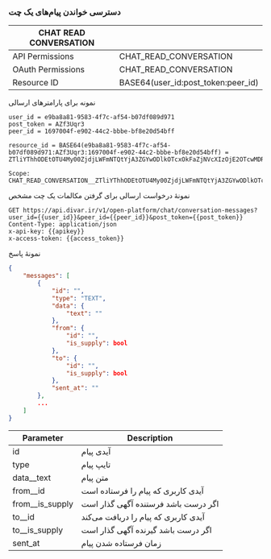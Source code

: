 ### دسترسی خواندن پیام‌های یک چت

| CHAT READ CONVERSATION |                                    |
| ---------------------- | ---------------------------------- |
| API Permissions        | CHAT_READ_CONVERSATION             |
| OAuth Permissions      | CHAT_READ_CONVERSATION             |
| Resource ID            | BASE64(user_id:post_token:peer_id) |

نمونه برای پارامترهای ارسالی

```
user_id = e9ba8a81-9583-4f7c-af54-b07df089d971
post_token = AZf3Uqr3
peer_id = 1697004f-e902-44c2-bbbe-bf8e20d54bff

resource_id = BASE64(e9ba8a81-9583-4f7c-af54-b07df089d971:AZf3Uqr3:1697004f-e902-44c2-bbbe-bf8e20d54bff) = ZTliYThhODEtOTU4My00ZjdjLWFmNTQtYjA3ZGYwODlkOTcxOkFaZjNVcXIzOjE2OTcwMDRmLWU5MDItNDRjMi1iYmJlLWJmOGUyMGQ1NGJmZg==

Scope:
CHAT_READ_CONVERSATION__ZTliYThhODEtOTU4My00ZjdjLWFmNTQtYjA3ZGYwODlkOTcxOkFaZjNVcXIzOjE2OTcwMDRmLWU5MDItNDRjMi1iYmJlLWJmOGUyMGQ1NGJmZg==
```

نمونهٔ درخواست ارسالی برای گرفتن مکالمات یک چت مشخص

```http request
GET https://api.divar.ir/v1/open-platform/chat/conversation-messages?user_id={{user_id}}&peer_id={{peer_id}}&post_token={{post_token}} 
Content-Type: application/json
x-api-key: {{apikey}}
x-access-token: {{access_token}}
```

نمونهٔ پاسخ

```json
{
    "messages": [
        {
            "id": "",
            "type": "TEXT",
            "data": {
                "text": ""
            },
            "from": {
                "id": "",
                "is_supply": bool
            },
            "to": {
                "id": "",
                "is_supply": bool
            },
            "sent_at": ""
        },
        ...
    ]
}
```

| Parameter  | Description |
| ---------- | ----------- |
| id  | آیدی پیام  |
| type  | تایپ پیام  |
| data__text  | متن پیام  |
| from__id  | آیدی کاربری که پیام را فرستاده است  |
| from__is_supply  | اگر درست باشد فرستنده آگهی گذار است  |
| to__id  | آیدی کاربری که پیام را دریافت می‌کند  |
| to__is_supply  | اگر درست باشد گیرنده آگهی گذار است  |
| sent_at  |  زمان فرستاده شدن پیام  |
